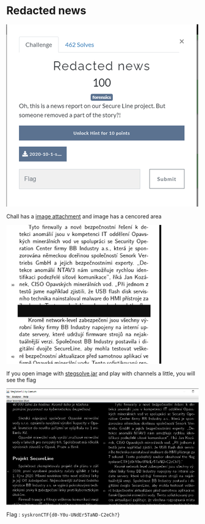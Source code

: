 # Redacted news

![](../../assets/Monday/redacted-news_1.png)

Chall has a [image attachment](../../assets/Monday/2020-10-1-secureline.png)  and image has a cencored area

![](../../assets/Monday/redacted-news_2.png)

If you open  image with [stegsolve.jar](https://github.com/eugenekolo/sec-tools/tree/master/stego/stegsolve/stegsolve) and play with channels a little, you will see the flag

![](../../assets/Monday/redacted-news_3.png)

Flag : `syskronCTF{d0-Y0u-UNdEr5TaND-C2eCh?}`
